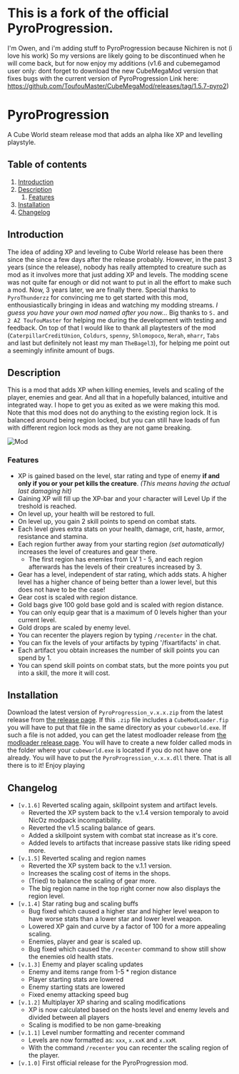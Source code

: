 # This is a fork of the official PyroProgression.
I'm Owen, and i'm adding stuff to PyroProgression because Nichiren is not (i love his work)
So my versions are likely going to be discontinued when he will come back, but for now enjoy my additions
(v1.6 and cubemegamod user only: dont forget to download the new CubeMegaMod version that fixes bugs with the current version of PyroProgression
Link here: https://github.com/ToufouMaster/CubeMegaMod/releases/tag/1.5.7-pyro2)

# PyroProgression
A Cube World steam release mod that adds an alpha like XP and levelling playstyle.

## Table of contents
1. [Introduction](#introduction)
2. [Description](#description)
    1. [Features](#features)
3. [Installation](#installation)
4. [Changelog](#changelog)

## Introduction
The idea of adding XP and leveling to Cube World release has been there since the since a few days after the release probably. However, in the past 3 years (since the release), nobody has really attempted to creature such as mod as it involves more that just adding XP and levels. The modding scene was not quite far enough or did not want to put in all the effort to make such a mod. Now, 3 years later, we are finally there. Special thanks to `PyroThunderzz` for convincing me to get started with this mod, enthousiastically bringing in ideas and watching my modding streams. *I guess you have your own mod named after you now...* Big thanks to `S.` and `2 AZ ToufouMaster` for helping me during the development with testing and feedback. On top of that I would like to thank all playtesters of the mod (`CaterpillarCreditUnion`, `Coldurs`, `spenny`, `Shlomopoco`, `Nerah`, `mharr`, `Tabs` and last but definitely not least my man `TheBagel3`), for helping me point out a seemingly infinite amount of bugs.

## Description
This is a mod that adds XP when killing enemies, levels and scaling of the player, enemies and gear. And all that in a hopefully balanced, intuitive and integrated way. I hope to get you as exited as we were making this mod. Note that this mod does not do anything to the existing region lock. It is balanced around being region locked, but you can still have loads of fun with different region lock mods as they are not game breaking.

![Mod](https://i.imgur.com/0zKnyZ0.png)

### Features
- XP is gained based on the level, star rating and type of enemy **if and only if you or your pet kills the creature**. *(This means having the actual last damaging hit)*
- Gaining XP will fill up the XP-bar and your character will Level Up if the treshold is reached.
- On level up, your health will be restored to full.
- On level up, you gain 2 skill points to spend on combat stats.
- Each level gives extra stats on your health, damage, crit, haste, armor, resistance and stamina.
- Each region further away from your starting region *(set automatically)* increases the level of creatures and gear there.
  - The first region has enemies from LV 1 - 5, and each region afterwards has the levels of their creatures increased by 3.
- Gear has a level, independent of star rating, which adds stats. A higher level has a higher chance of being better than a lower level, but this does not have to be the case!
- Gear cost is scaled with region distance.
- Gold bags give 100 gold base gold and is scaled with region distance.
- You can only equip gear that is a maximum of 0 levels higher than your current level.
- Gold drops are scaled by enemy level.
- You can recenter the players region by typing `/recenter` in the chat.
- You can fix the levels of your artifacts by typing '/fixartifacts' in chat.
- Each artifact you obtain increases the number of skill points you can spend by 1.
- You can spend skill points on combat stats, but the more points you put into a skill, the more it will cost.

## Installation
Download the latest version of `PyroProgression_v.x.x.zip` from the latest release from [the release page](https://github.com/thetrueoneshots/PyroProgression/releases). If this `.zip` file includes a `CubeModLoader.fip` you will have to put that file in the same directory as your `cubeworld.exe`. If such a file is not added, you can get the latest modloader release from [the modloader release page](https://github.com/thetrueoneshots/Cube-World-Mod-Launcher/releases). You will have to create a new folder called mods in the folder where your `cubeworld.exe` is located if you do not have one already. You will have to put the `PyroProgression_v.x.x.dll` there. That is all there is to it! Enjoy playing

## Changelog
- `[v.1.6]` Reverted scaling again, skillpoint system and artifact levels.
    - Reverted the XP system back to the v.1.4 version temporaly to avoid NicOz modpack incompatibility.
    - Reverted the v1.5 scaling balance of gears.
    - Added a skillpoint system with combat stat increase as it's core.
    - Added levels to artifacts that increase passive stats like riding speed more.
- `[v.1.5]` Reverted scaling and region names
    - Reverted the XP system back to the v.1.1 version.
    - Increases the scaling cost of items in the shops.
    - (Tried) to balance the scaling of gear more.
    - The big region name in the top right corner now also displays the region level.
- `[v.1.4]` Star rating bug and scaling buffs
    - Bug fixed which caused a higher star and higher level weapon to have worse stats than a lower star and lower level weapon.
    - Lowered XP gain and curve by a factor of 100 for a more appealing scaling.
    - Enemies, player and gear is scaled up.
    - Bug fixed which caused the `/recenter` command to show still show the enemies old health stats. 
- `[v.1.3]` Enemy and player scaling updates
    - Enemy and items range from 1-5 * region distance
    - Player starting stats are lowered
    - Enemy starting stats are lowered
    - Fixed enemy attacking speed bug
- `[v.1.2]` Multiplayer XP sharing and scaling modifications
    - XP is now calculated based on the hosts level and enemy levels and divided between all players
    - Scaling is modified to be non game-breaking
- `[v.1.1]` Level number formatting and recenter command
    - Levels are now formatted as: `xxx`, `x.xxK` and `x.xxM`.
    - With the command `/recenter` you can recenter the scaling region of the player.
- `[v.1.0]` First official release for the PyroProgression mod.
